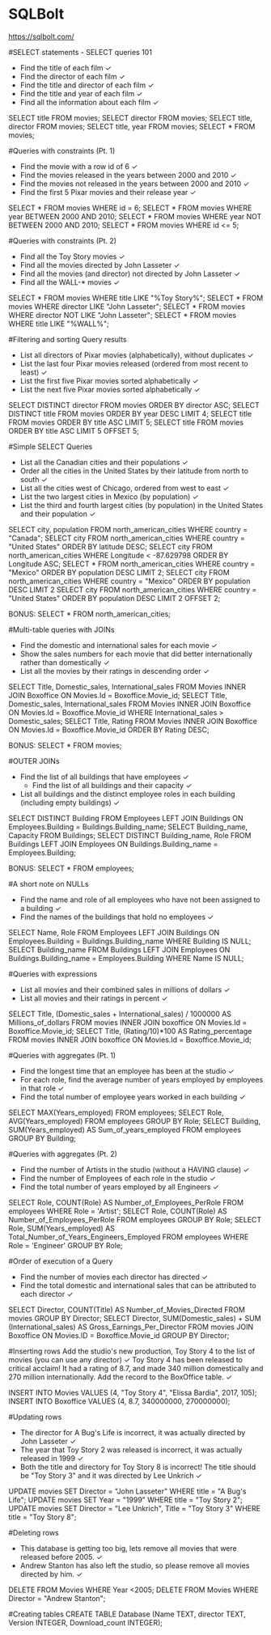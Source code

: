 # SQLBolt
https://sqlbolt.com/




#SELECT statements - SELECT queries 101
- Find the title of each film ✓
- Find the director of each film ✓
- Find the title and director of each film ✓
- Find the title and year of each film ✓
- Find all the information about each film ✓

SELECT title FROM movies;
SELECT director FROM movies;
SELECT title, director FROM movies;
SELECT title, year FROM movies;
SELECT * FROM movies;

#Queries with constraints (Pt. 1)
- Find the movie with a row id of 6 ✓
- Find the movies released in the years between 2000 and 2010 ✓
- Find the movies not released in the years between 2000 and 2010 ✓
- Find the first 5 Pixar movies and their release  year ✓

SELECT * FROM movies WHERE id = 6;
SELECT * FROM movies WHERE year BETWEEN 2000 AND 2010;
SELECT * FROM movies WHERE year NOT BETWEEN 2000 AND 2010;
SELECT * FROM movies WHERE id <= 5;

#Queries with constraints (Pt. 2)
- Find all the Toy Story movies ✓
- Find all the movies directed by John Lasseter ✓
- Find all the movies (and director) not directed by John Lasseter ✓
- Find all the WALL-* movies ✓

SELECT * FROM movies WHERE title LIKE "%Toy Story%";
SELECT * FROM movies WHERE director LIKE "John Lasseter";
SELECT * FROM movies WHERE director NOT LIKE "John Lasseter";
SELECT * FROM movies WHERE title LIKE "%WALL%";

#Filtering and sorting Query results
- List all directors of Pixar movies (alphabetically), without duplicates ✓
- List the last four Pixar movies released (ordered from most recent to least) ✓
- List the first five Pixar movies sorted alphabetically ✓
- List the next five Pixar movies sorted alphabetically ✓

SELECT DISTINCT director FROM movies ORDER BY director ASC;
SELECT DISTINCT title FROM movies ORDER BY year DESC LIMIT 4;
SELECT title FROM movies ORDER BY title ASC LIMIT 5;
SELECT title FROM movies ORDER BY title ASC LIMIT 5 OFFSET 5;

#Simple SELECT Queries
- List all the Canadian cities and their populations ✓
- Order all the cities in the United States by their latitude from north to south ✓
- List all the cities west of Chicago, ordered from west to east ✓
- List the two largest cities in Mexico (by population) ✓
- List the third and fourth largest cities (by population) in the United States and their population ✓

SELECT city, population FROM north_american_cities WHERE country = "Canada";
SELECT city FROM north_american_cities WHERE country = "United States" ORDER BY latitude DESC;
SELECT city FROM north_american_cities WHERE Longitude < -87.629798 ORDER BY Longitude ASC;
SELECT * FROM north_american_cities WHERE country = "Mexico" ORDER BY population DESC LIMIT 2;
SELECT city FROM north_american_cities WHERE country = "Mexico" ORDER BY population DESC LIMIT 2
SELECT city FROM north_american_cities WHERE country = "United States" ORDER BY population DESC LIMIT 2 OFFSET 2;

BONUS: SELECT * FROM north_american_cities;

#Multi-table queries with JOINs
- Find the domestic and international sales for each movie ✓
- Show the sales numbers for each movie that did better internationally rather than domestically ✓
- List all the movies by their ratings in descending order ✓

SELECT Title, Domestic_sales, International_sales FROM Movies INNER JOIN Boxoffice ON Movies.Id = Boxoffice.Movie_id;
SELECT Title, Domestic_sales, International_sales FROM Movies INNER JOIN Boxoffice ON Movies.Id = Boxoffice.Movie_id WHERE International_sales > Domestic_sales;
SELECT Title, Rating FROM Movies INNER JOIN Boxoffice ON Movies.Id = Boxoffice.Movie_id ORDER BY Rating DESC;

BONUS: SELECT * FROM movies;

#OUTER JOINs
- Find the list of all buildings that have employees ✓
  - Find the list of all buildings and their capacity ✓
- List all buildings and the distinct employee roles in each building (including empty buildings) ✓

SELECT DISTINCT Building FROM Employees LEFT JOIN Buildings  ON Employees.Building = Buildings.Building_name;
SELECT Building_name, Capacity FROM Buildings;
SELECT DISTINCT Building_name, Role FROM Buildings LEFT JOIN Employees ON Buildings.Building_name  = Employees.Building;

BONUS: SELECT * FROM employees;

#A short note on NULLs
- Find the name and role of all employees who have not been assigned to a building ✓
- Find the names of the buildings that hold no employees ✓

SELECT  Name, Role FROM Employees LEFT JOIN Buildings ON Employees.Building = Buildings.Building_name WHERE Building IS NULL;
SELECT Building_name FROM Buildings LEFT JOIN Employees ON Buildings.Building_name  = Employees.Building WHERE Name IS NULL;

#Queries with expressions
- List all movies and their combined sales in millions of dollars ✓
- List all movies and their ratings in percent ✓

SELECT Title, (Domestic_sales + International_sales) / 1000000 AS Millions_of_dollars FROM movies INNER JOIN boxoffice ON Movies.Id = Boxoffice.Movie_id;
SELECT Title, (Rating/10)*100 AS Rating_percentage FROM movies INNER JOIN boxoffice ON Movies.Id = Boxoffice.Movie_id;

#Queries with aggregates (Pt. 1)
- Find the longest time that an employee has been at the studio ✓
- For each role, find the average number of years employed by employees in that role ✓
- Find the total number of employee years worked in each building ✓

SELECT MAX(Years_employed) FROM employees;
SELECT Role, AVG(Years_employed) FROM employees GROUP BY Role;
SELECT Building, SUM(Years_employed) AS Sum_of_years_employed FROM employees GROUP BY Building;

#Queries with aggregates (Pt. 2)
- Find the number of Artists in the studio (without a HAVING clause) ✓
- Find the number of Employees of each role in the studio ✓
- Find the total number of years employed by all Engineers ✓

SELECT Role, COUNT(Role) AS Number_of_Employees_PerRole FROM employees WHERE Role = 'Artist';
SELECT Role, COUNT(Role) AS Number_of_Employees_PerRole FROM employees GROUP BY Role;
SELECT Role, SUM(Years_employed)  AS Total_Number_of_Years_Engineers_Employed FROM employees WHERE Role = 'Engineer' GROUP BY Role;

#Order of execution of a Query
- Find the number of movies each director has directed ✓
- Find the total domestic and international sales that can be attributed to each director ✓

SELECT Director, COUNT(Title) AS Number_of_Movies_Directed FROM movies GROUP BY  Director;
SELECT Director, SUM(Domestic_sales) + SUM (International_sales) AS Gross_Earnings_Per_Director FROM movies JOIN Boxoffice ON Movies.ID = Boxoffice.Movie_id  GROUP BY  Director;

#Inserting rows
Add the studio's new production, Toy Story 4 to the list of movies (you can use any director) ✓
Toy Story 4 has been released to critical acclaim! It had a rating of 8.7, and made 340 million domestically and 270 million internationally. Add the record to the  BoxOffice table. ✓

INSERT INTO Movies VALUES (4, "Toy Story 4", "Elissa Bardia", 2017, 105);
INSERT INTO Boxoffice VALUES (4, 8.7, 340000000, 270000000);

#Updating rows
- The director for A Bug's Life is incorrect, it was actually directed by John Lasseter ✓
- The year that Toy Story 2 was released is incorrect, it was actually released in 1999 ✓
- Both the title and directory for Toy Story 8 is incorrect! The title should be "Toy Story 3" and it was directed by Lee Unkrich ✓

UPDATE movies SET Director = "John Lasseter" WHERE title = 	"A Bug's Life";
UPDATE movies SET Year = "1999" WHERE title = "Toy Story 2";
UPDATE movies SET Director = "Lee Unkrich", Title = "Toy Story 3" WHERE title = "Toy Story 8";

#Deleting rows
- This database is getting too big, lets remove all movies that were released before 2005. ✓
- Andrew Stanton has also left the studio, so please remove all movies directed by him. ✓

DELETE FROM Movies  WHERE Year <2005;
DELETE FROM Movies  WHERE Director = "Andrew Stanton";

#Creating tables
CREATE TABLE Database (Name TEXT, director TEXT, Version INTEGER, Download_count INTEGER);
